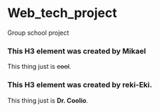 # Web_tech_project
Group school project

### This H3 element was created by Mikael
This thing just is ~~cool~~.

### This H3 element was created by reki-Eki.
This thing just is __Dr. Coolio__.